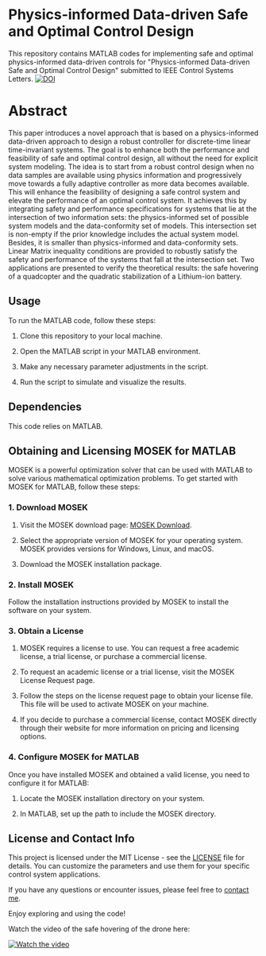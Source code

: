 # Physics-informed Data-driven Safe and Optimal Control Design
This repository contains MATLAB codes for implementing safe and optimal physics-informed data-driven controls for "Physics-informed Data-driven Safe and Optimal Control Design" submitted to IEEE Control Systems Letters.
[![DOI](https://img.shields.io/badge/DOI-10.1234/abcd-blue)](https://doi.org/10.1109/LCSYS.2023.3333257)


# Abstract
This paper introduces a novel approach that is based on a physics-informed data-driven approach to design a robust controller for discrete-time linear time-invariant systems. The goal is to enhance both the performance and feasibility of safe and optimal control design, all without the need for explicit system modeling. The idea is to start from a robust control design when no data samples are available using physics information and progressively move towards a fully adaptive controller as more data becomes available. This will enhance the feasibility of designing a safe control system and elevate the performance of an optimal control system. It achieves this by integrating safety and performance specifications for systems that lie at the intersection of two information sets: the physics-informed set of possible system models and the data-conformity set of models. This intersection set is non-empty if the prior knowledge includes the actual system model. Besides, it is smaller than physics-informed and data-conformity sets. Linear Matrix inequality conditions are provided to robustly satisfy the safety and performance of the systems that fall at the intersection set. Two applications are presented to verify the theoretical results: the safe hovering of a quadcopter and the quadratic stabilization of a Lithium-ion battery.


## Usage

To run the MATLAB code, follow these steps:

1. Clone this repository to your local machine.

2. Open the MATLAB script in your MATLAB environment.

3. Make any necessary parameter adjustments in the script.

4. Run the script to simulate and visualize the results.

## Dependencies

This code relies on MATLAB.

## Obtaining and Licensing MOSEK for MATLAB

MOSEK is a powerful optimization solver that can be used with MATLAB to solve various mathematical optimization problems. To get started with MOSEK for MATLAB, follow these steps:

### 1. Download MOSEK

1. Visit the MOSEK download page: [MOSEK Download](https://www.mosek.com/downloads/).

2. Select the appropriate version of MOSEK for your operating system. MOSEK provides versions for Windows, Linux, and macOS.

3. Download the MOSEK installation package.

### 2. Install MOSEK

Follow the installation instructions provided by MOSEK to install the software on your system.

### 3. Obtain a License

1. MOSEK requires a license to use. You can request a free academic license, a trial license, or purchase a commercial license.

2. To request an academic license or a trial license, visit the MOSEK License Request page.

3. Follow the steps on the license request page to obtain your license file. This file will be used to activate MOSEK on your machine.

4. If you decide to purchase a commercial license, contact MOSEK directly through their website for more information on pricing and licensing options.

### 4. Configure MOSEK for MATLAB

Once you have installed MOSEK and obtained a valid license, you need to configure it for MATLAB:

1. Locate the MOSEK installation directory on your system.

2. In MATLAB, set up the path to include the MOSEK directory. 


## License and Contact Info

This project is licensed under the MIT License - see the [LICENSE](LICENSE) file for details. You can customize the parameters and use them for your specific control system applications.

If you have any questions or encounter issues, please feel free to [contact me](mailto:niknejad@msu.edu).

Enjoy exploring and using the code!



Watch the video of the safe hovering of the drone here:

[![Watch the video](https://img.youtube.com/vi/LdfYQQp4STU/maxresdefault.jpg)](https://www.youtube.com/watch?v=LdfYQQp4STU)



